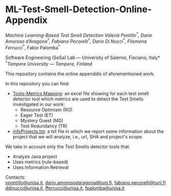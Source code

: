 # ML-Test-Smell-Detection-Online-Appendix
*Machine Learning-Based Test Smell Detection
Valeria Pontillo<sup>\*</sup>, Dario Amoroso d’Aragona<sup>†</sup>, Fabiano Pecorelli<sup>†</sup>,
Dario Di Nucci<sup>\*</sup>, Filomena Ferrucci<sup>\*</sup>*, Fabio Palomba<sup>\*</sup>

*<sup>*</sup>Software Engineering (SeSa) Lab — University of Salerno, Fisciano, Italy* </br>
*<sup>†</sup>Tampere University — Tampere, Finland*

This repository contains the online appenddix of aforementioned work.

In this repository you can find:
- [Tools-Metrics Mapping](https://github.com/darioamorosodaragona-tuni/ML-Test-Smell-Detection-Online-Appendix/blob/main/Tools-Metrics%20Mapping.xlsx): an excel file showing for each test smell detector tool which metrics are used to detect the Test Smells investigated in our work:
    - Resource Optimism (RO)
    - Eager Test (ET)
    - Mystery Guest (MG)
    - Test Redundancy (TR)
- [infoProjects.txt](https://github.com/darioamorosodaragona-tuni/ML-Test-Smell-Detection-Online-Appendix/blob/main/infoProjects.txt): a txt file in which we report some information about the project that we will analyze, i.e., url, SHA and project's scope.

We take in account only the Test Smells detector tools that:
- Analyze Java project
- Uses metrics (rule-based)
- Uses Information Retrieval 

Contacts: </br>
vpontillo@unisa.it, dario.amorosodaragona@tuni.fi, fabiano.pecorelli@tuni.fi
ddinucci@unisa.it, fferrucci@unisa.it, fpalomba@unisa.it





